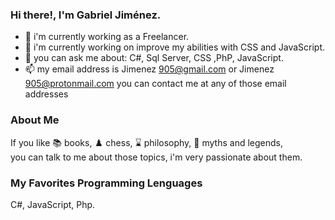 ### Hi there!, I'm Gabriel Jiménez.

- 🔭 i'm currently working as a Freelancer.
- 🌱 i'm currently working on improve my abilities with CSS and JavaScript. 
- 💬 you can ask me about: C#, Sql Server, CSS ,PhP, JavaScript.
- 📫 my email address is Jimenez 905@gmail.com or Jimenez 905@protonmail.com you can contact me at any of those email addresses 



### About Me
If you like :books: books, :chess_pawn: chess, :hourglass: philosophy, 	:mage: myths and legends,  
you can talk to me about those topics, i'm very passionate about them.

### My Favorites Programming Lenguages
C#, JavaScript, Php.
